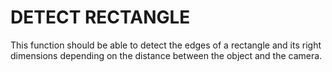 # DETECT RECTANGLE
This function should be able to detect the edges of a rectangle and its right dimensions depending on the distance between the object and the camera.